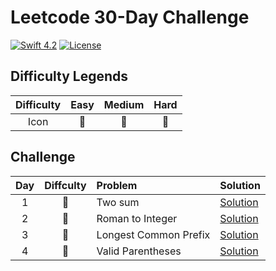 # Leetcode 30-Day Challenge

[![Swift 4.2](https://img.shields.io/badge/Swift-5.0-orange.svg?style=flat)](https://developer.apple.com/swift/)  [![License](https://img.shields.io/github/license/mashape/apistatus.svg)](https://github.com/twho/LeetCode-Swift/blob/master/LICENSE)

## Difficulty Legends
| Difficulty | Easy | Medium | Hard |
|:--: | :--: | :--: |  :--: |
| Icon | 📗 | 📙 | 📕 |

## Challenge
| Day | Diffculty | Problem | Solution |
|:--:| :--: | :-- | -- |
| 1 |📗| Two sum | [Solution](https://github.com/artdima/leetcode-30-day-challenge-swift/blob/main/LeetCodeChallenge/twoSum.swift)|
| 2 |📙| Roman to Integer | [Solution](https://github.com/artdima/leetcode-30-day-challenge-swift/blob/main/LeetCodeChallenge/romanToInt.swift)|
| 3 |📗| Longest Common Prefix | [Solution](https://github.com/artdima/leetcode-30-day-challenge-swift/blob/main/LeetCodeChallenge/longestCommonPrefix.swift)|
| 4 |📗| Valid Parentheses | [Solution](https://github.com/artdima/leetcode-30-day-challenge-swift/blob/main/LeetCodeChallenge/validParentheses.swift)|



